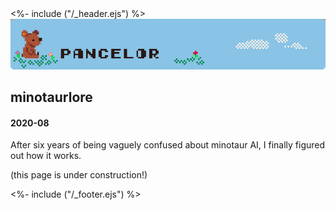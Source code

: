 <!DOCTYPE html>
<html>
<head>
<%- include ("/_header.ejs") %>
</head>
<body>
<div class="wrapper">
<div class="header">
  <a href="/index#minotaur-lore"><img class="header-banner" src="/assets/banner.png"></a>
</div>
<section class="main-content">
<h1 class="post-title">minotaurlore</h1>
<h4 class="post-meta">2020-08</h4>

After six years of being vaguely confused about minotaur AI, I finally figured out how it works.

(this page is under construction!)

</section>
<%- include ("/_footer.ejs") %>
</body>
</html>
